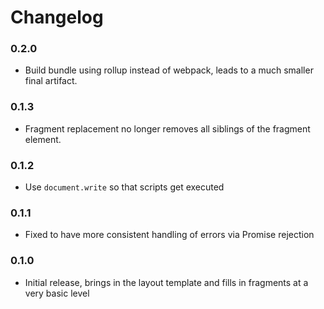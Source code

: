 
Changelog
=========

### 0.2.0
 - Build bundle using rollup instead of webpack, leads to a much smaller final
   artifact.

### 0.1.3
 - Fragment replacement no longer removes all siblings of the fragment element.

### 0.1.2
 - Use `document.write` so that scripts get executed

### 0.1.1
 - Fixed to have more consistent handling of errors via Promise rejection

### 0.1.0
 - Initial release, brings in the layout template and fills in fragments at a
   very basic level
